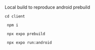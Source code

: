 Local build to reproduce android prebuild

``` cd client ```

``` npm i```

``` npx expo prebuild```

``` npx expo run:android```

